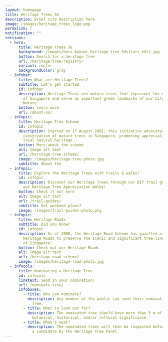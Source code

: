 ```yaml
---
layout: homepage
title: Heritage Trees SG
description: Brief site description here
image: /images/heritage_trees_logo.png
permalink: /
notification: ""
sections:
  - hero:
      title: Heritage Trees SG
      background: /images/hero_banner_heritage_tree_5dollars_edit.jpg
      button: Search for a heritage tree
      url: /heritage-tree-registry/
      variant: center
      backgroundColor: gray
  - infobar:
      title: What are Heritage Trees?
      subtitle: Let's get started
      id: infobar
      description: Heritage Trees are mature trees that represent the natural heritage
        of Singapore and serve as important green landmarks of our City in
        Nature.
      button: Learn more
      url: /about-us/
  - infopic:
      title: Heritage Tree Scheme
      id: infopic
      description: Started on 17 August 2001, this initiative advocates the
        conservation of mature trees in Singapore, promoting appreciation of our
        local natural heritage.
      button: More about the scheme
      alt: Image alt text
      url: /heritage-tree-scheme/
      image: /images/heritage-tree-photo.jpg
      subtitle: About the
  - infopic:
      title: Explore the Heritage Trees with trails & walks!
      id: infopic
      description: Discover our Heritage Trees through our DIY trail guides or attend
        our Heritage Tree Appreciation Walks!
      button: Check it out here
      alt: Image alt text
      url: /trail-guides/
      subtitle: Got weekend plans?
      image: /images/trail-guides-photo.png
  - infopic:
      title: Heritage Roads
      subtitle: Did you know?
      id: infopic
      description: As of 2006, the Heritage Road Scheme has gazetted a total of five
        Heritage Roads to preserve the scenic and significant tree-lined roads
        of Singapore!
      button: Check out our Heritage Roads
      alt: Image alt text
      url: /heritage-road-scheme/
      image: /images/heritage-road-photo.jpg
  - infocols:
      title: Nominating a Heritage Tree
      id: infocols
      linktext: Send in your nomination!
      url: /nominate-tree/
      infoboxes:
        - title: Who can nominate?
          description: Any member of the public can send their nomination for a Heritage
            Tree.
        - title: What to look out for?
          description: The nominated tree should have more than 5 m of girth, and be of
            botanical, historical, and/or cultural significance.
        - title: What's next?
          description: The nominated trees will then be inspected before being considered
            a candidate by the Heritage Tree Panel.
---
```

